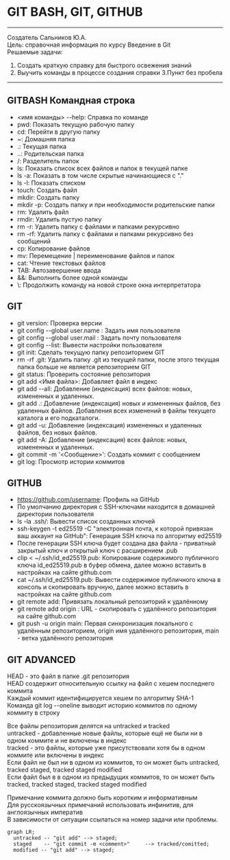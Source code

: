 # GIT BASH, GIT, GITHUB
---
Создатель Сальников Ю.А.  
Цель: справочная информация по курсу Введение в Git  
Решаемые задачи:  
1. Создать краткую справку для быстрого освежения знаний
2. Выучить команды в процессе создания справки
3.Пункт без пробела
---
## GITBASH Командная строка
- <имя команды> --help: Справка по команде
- pwd: Показать текущую рабочую папку
- cd: Перейти в другую папку
- ~: Домашняя папка
- .: Текущая папка
- ..: Родительская папка
- /: Разделитель папок
- ls: Показать список всех файлов и папок в текущей папке
- ls -a: Показать в том числе скрытые начинающиеся с "."
- ls -l: Показать списком
- touch: Создать файл
- mkdir: Создать папку
- mkdir -p: Создать папку и при необходимости родительские папки
- rm: Удалить файл
- rmdir: Удалить пустую папку
- rm -r: Удалить папку с файлами и папками рекурсивно
- rm -rf: Удалить папку с файлами и папками рекурсивно без сообщений
- cp: Копирование файлов
- mv: Перемещение | переименование файлов и папок
- cat: Чтение текстовых файлов
- TAB: Автозавершение ввода
- &&: Выполнить более одной команды
- \\: Продолжить команду на новой строке окна интерпретатора
## GIT
- git version: Проверка версии
- git config --global user.name <name>: Задать имя пользователя
- git config --global user.mail <mail>: Задать почту пользователя
- git config --list: Вывести настройки пользователя
- git init: Сделать текущую папку репозиторием GIT
- rm -rf .git: Удалить папку .git из текущей папки, после этого текущая папка больше не является репозиторием GIT
- git status: Проверить состояние репозитория
- git add <Имя файла>: Добавляет файл в индекс
- git add --all: Добавление (индексация) всех файлов: новых, измененных и удаленных.
- git add .: Добавление (индексация) новых и измененных файлов, без удаленных файлов. Добавления всех изменений в файлы текущего каталога и его подкаталоги.
- git add -u: Добавление (индексация) измененных и удаленных файлов, без новых файлов.
- git add -A: Добавление (индексация) всех файлов: новых, измененных и удаленных.
- git commit -m '<Сообщение>': Создать коммит с сообщением
- git log: Просмотр истории коммитов
## GITHUB
- https://github.com/username: Профиль на GitHub
- По умолчанию директория с SSH-ключами находится в домашней директории пользователя
- ls -la .ssh/: Вывести список созданных ключей
- ssh-keygen -t ed25519 -C "электронная почта, к которой привязан ваш аккаунт на GitHub": Генерация SSH ключа по алгоритму ed25519
- После генерации SSH ключа будет создана два файла - приватный закрытый ключ и открытый ключ с расширением .pub
- clip < ~/.ssh/id_ed25519.pub: Копирование содержимого публичного ключа id_ed25519.pub в буфер обмена, далее можно вставить в настройках на сайте github.com
- cat ~/.ssh/id_ed25519.pub: Вывести содержимое публичного ключа в консоль и скопировать вручную, далее можно вставить в настройках на сайте github.com
- git remote add: Привязать локальный репозиторий к удалённому
- git remote add origin <URL>: URL - скопировать с удалённого репозитория на сайте github.com
- git push -u origin main: Первая синхронизация локального с удалённым репозиторием, origin имя удалённого репозитория, main - ветка удалённого репозитория
## GIT ADVANCED
HEAD - это файл в папке .git репозитория<br>
HEAD создержит относительную ссылку на файл с хешем последнего коммита<br>
Каждый коммит идентифицируется хешем по алгоритму SHA-1<br>
Команда git log --oneline выводит историю коммитов по одному коммиту в строку<br>


Все файлы репозитория делятся на untracked и tracked<br>
untracked - добавленные новые файлы, которые ещё не были ни в одном коммите и не включены в индекс<br>
tracked - это файлы, которые уже присутствовали хотя бы в одном коммите или включены в индекс<br>
Если файл не был ни в одном из коммитов, то он может быть untracked, tracked staged, tracked staged modified<br>
Если файл был в в одном из предыдущих коммитов, то он может быть tracked, tracked staged, tracked staged modified<br>


Примечание коммита должно быть коротким и информативным<br>
Для русскоязычных примечаний использовать инфинитив, для англоязычных императив<br>
В зависимости от ситуации ссылаться на номер задачи или проблемы.


```mermaid
graph LR;
  untracked -- "git add" --> staged;
  staged    -- "git commit -m <comment>"     --> tracked/comitted;
  modified -- "git add" --> staged;
```